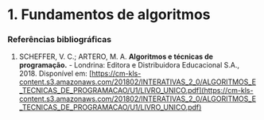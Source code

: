 # 1. Fundamentos de algoritmos

<!-- ### 1.1 Introdução -->

### Referências bibliográficas

1. SCHEFFER, V. C.; ARTERO, M. A. __Algoritmos e técnicas de programação.__ - Londrina: Editora e Distribuidora Educacional S.A., 2018. Disponível em: [https://cm-kls-content.s3.amazonaws.com/201802/INTERATIVAS_2_0/ALGORITMOS_E_TECNICAS_DE_PROGRAMACAO/U1/LIVRO_UNICO.pdf](https://cm-kls-content.s3.amazonaws.com/201802/INTERATIVAS_2_0/ALGORITMOS_E_TECNICAS_DE_PROGRAMACAO/U1/LIVRO_UNICO.pdf)


